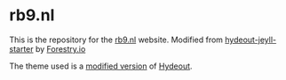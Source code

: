 # rb9.nl
This is the repository for the [rb9.nl](https://rb9.nl) website.
Modified from [hydeout-jeyll-starter](https://github.com/forestryio/hydeout-jekyll-starter) by [Forestry.io](https://forestry.io)

The theme used is a [modified version](https://github.com/khalednassar/hydeout) of [Hydeout](https://github.com/fongandrew/hydeout).
